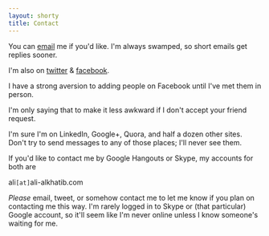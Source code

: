 ```yaml
---
layout: shorty
title: Contact
---
```


You can [email][email] me if you'd like. 
I'm always swamped, so short emails get replies sooner.

I'm also on [twitter][tw] & [facebook][fb].

I have a strong aversion to adding people on Facebook until I've met them in person.

I'm only saying that to make it less awkward if I don't accept your friend request.

I'm sure I'm on LinkedIn, Google+, Quora, and half a dozen other sites. 
Don't try to send messages to any of those places; I'll never see them.

If you'd like to contact me by Google Hangouts or Skype, my accounts for both are

ali`[at]`ali-alkhatib.com

*Please* email, tweet, or somehow contact me to let me know if you plan on contacting me this way. I'm rarely logged in to Skype or (that particular) Google account, so it'll seem like I'm never online unless I know someone's waiting for me.

[email]: mailto:ali.alkhatib@cs.stanford.edu
[tw]: //twitter.com/alialkhatib_
[fb]: //facebook.com/Ali.Alkhatib
